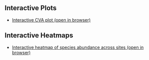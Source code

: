 ## Interactive Plots
- [Interactive CVA plot (open in browser)](https://junfunggg.github.io/Plots/CVA_interactive.html)

## Interactive Heatmaps
- [Interactive heatmap of species abundance across sites (open in browser)](https://junfunggg.github.io/Plots/species_heatmap.html)

